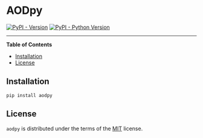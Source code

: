 # AODpy

[![PyPI - Version](https://img.shields.io/pypi/v/aodpy.svg)](https://pypi.org/project/aodpy)
[![PyPI - Python Version](https://img.shields.io/pypi/pyversions/aodpy.svg)](https://pypi.org/project/aodpy)

-----

**Table of Contents**

- [Installation](#installation)
- [License](#license)

## Installation

```console
pip install aodpy
```

## License

`aodpy` is distributed under the terms of the [MIT](https://spdx.org/licenses/MIT.html) license.
